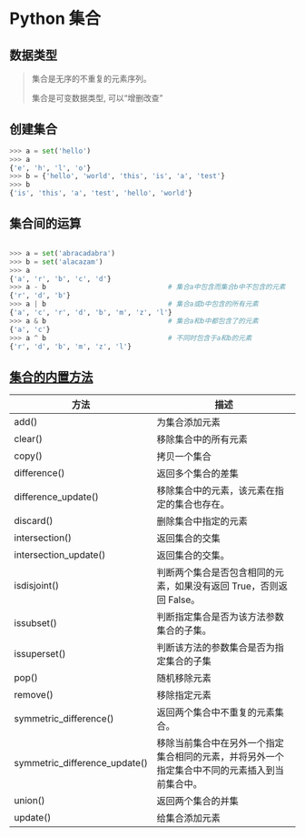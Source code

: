 # Python 集合

## 数据类型

> 集合是无序的不重复的元素序列。
>
> 集合是可变数据类型, 可以“增删改查”

## 创建集合

```python
>>> a = set('hello')
>>> a
{'e', 'h', 'l', 'o'}
>>> b = {'hello', 'world', 'this', 'is', 'a', 'test'}
>>> b
{'is', 'this', 'a', 'test', 'hello', 'world'}

```

## 集合间的运算

```python

>>> a = set('abracadabra')
>>> b = set('alacazam')
>>> a
{'a', 'r', 'b', 'c', 'd'}
>>> a - b                              # 集合a中包含而集合b中不包含的元素
{'r', 'd', 'b'}
>>> a | b                              # 集合a或b中包含的所有元素
{'a', 'c', 'r', 'd', 'b', 'm', 'z', 'l'}
>>> a & b                              # 集合a和b中都包含了的元素
{'a', 'c'}
>>> a ^ b                              # 不同时包含于a和b的元素
{'r', 'd', 'b', 'm', 'z', 'l'}
```

## [集合的内置方法](https://www.runoob.com/python3/python3-set.html)

| 方法                          | 描述                                                                                           |
| ----------------------------- | ---------------------------------------------------------------------------------------------- |
| add()                         | 为集合添加元素                                                                                 |
| clear()                       | 移除集合中的所有元素                                                                           |
| copy()                        | 拷贝一个集合                                                                                   |
| difference()                  | 返回多个集合的差集                                                                             |
| difference_update()           | 移除集合中的元素，该元素在指定的集合也存在。                                                   |
| discard()                     | 删除集合中指定的元素                                                                           |
| intersection()                | 返回集合的交集                                                                                 |
| intersection_update()         | 返回集合的交集。                                                                               |
| isdisjoint()                  | 判断两个集合是否包含相同的元素，如果没有返回 True，否则返回 False。                            |
| issubset()                    | 判断指定集合是否为该方法参数集合的子集。                                                       |
| issuperset()                  | 判断该方法的参数集合是否为指定集合的子集                                                       |
| pop()                         | 随机移除元素                                                                                   |
| remove()                      | 移除指定元素                                                                                   |
| symmetric_difference()        | 返回两个集合中不重复的元素集合。                                                               |
| symmetric_difference_update() | 移除当前集合中在另外一个指定集合相同的元素，并将另外一个指定集合中不同的元素插入到当前集合中。 |
| union()                       | 返回两个集合的并集                                                                             |
| update()                      | 给集合添加元素                                                                                 |

